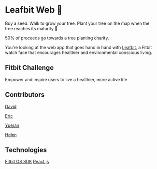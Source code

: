 # Leafbit Web :seedling:

Buy a seed. Walk to grow your tree. Plant your tree on the map when the tree reaches its maturity :deciduous_tree:.

50% of proceeds go towards a tree planting charity.

You're looking at the web app that goes hand in hand with [Leafbit](https://github.com/helencho/Leafbit), a Fitbit watch face that encourages healthier and environmental conscious living.

## Fitbit Challenge

Empower and inspire users to live a healthier, more active life

## Contributors 

[David](https://github.com/davidyshin)

[Eric](https://github.com/husheric)

[Yueran]()

[Helen](https://github.com/helencho)

## Technologies

[Fitbit OS SDK](https://dev.fitbit.com/)
[React.js](https://reactjs.org/)